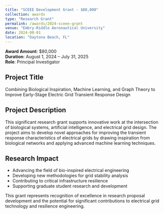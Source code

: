 ```yaml
---
title: "SCEEE Development Grant - $80,000"
collection: awards
type: "Research Grant"
permalink: /awards/2024-sceee-grant
venue: "Embry-Riddle Aeronautical University"
date: 2024-08-01
location: "Daytona Beach, FL"
---
```


**Award Amount**: $80,000  
**Duration**: August 1, 2024 – July 31, 2025  
**Role**: Principal Investigator

## Project Title
Combining Biological Inspiration, Machine Learning, and Graph Theory to Improve Early-Stage Electric Grid Transient Response Design

## Project Description
This significant research grant supports innovative work at the intersection of biological systems, artificial intelligence, and electrical grid design. The project aims to develop novel approaches for improving the transient response characteristics of electrical grids by drawing inspiration from biological networks and applying advanced machine learning techniques.

## Research Impact
- Advancing the field of bio-inspired electrical engineering
- Developing new methodologies for grid stability analysis
- Contributing to critical infrastructure resilience
- Supporting graduate student research and development

This grant represents recognition of excellence in research proposal development and the potential for significant contributions to electrical grid technology and resilience engineering. 
